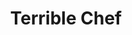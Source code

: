 ---
title: Terrible Chef
developer: Ugly Pixels
image: TerribleChef.png
link: https://play.google.com/store/apps/details?id=com.uglypixels.terriblechef
ios: http://itunes.apple.com/app/id1233295555
android: https://play.google.com/store/apps/details?id=com.uglypixels.terriblechef
---